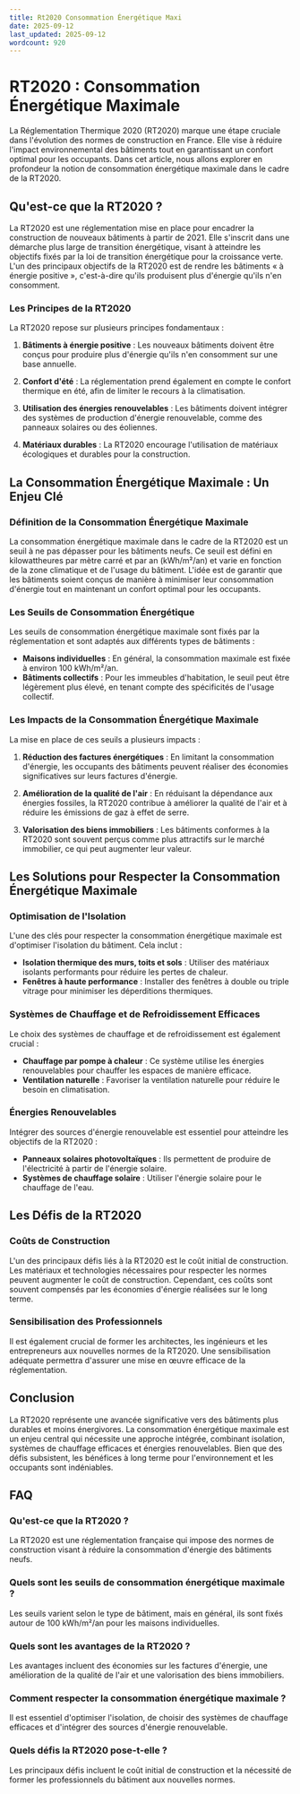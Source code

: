 ```yaml
---
title: Rt2020 Consommation Énergétique Maxi
date: 2025-09-12
last_updated: 2025-09-12
wordcount: 920
---
```


# RT2020 : Consommation Énergétique Maximale

La Réglementation Thermique 2020 (RT2020) marque une étape cruciale dans l'évolution des normes de construction en France. Elle vise à réduire l'impact environnemental des bâtiments tout en garantissant un confort optimal pour les occupants. Dans cet article, nous allons explorer en profondeur la notion de consommation énergétique maximale dans le cadre de la RT2020.

## Qu'est-ce que la RT2020 ?

La RT2020 est une réglementation mise en place pour encadrer la construction de nouveaux bâtiments à partir de 2021. Elle s'inscrit dans une démarche plus large de transition énergétique, visant à atteindre les objectifs fixés par la loi de transition énergétique pour la croissance verte. L'un des principaux objectifs de la RT2020 est de rendre les bâtiments « à énergie positive », c'est-à-dire qu'ils produisent plus d'énergie qu'ils n'en consomment.

### Les Principes de la RT2020

La RT2020 repose sur plusieurs principes fondamentaux :

1. **Bâtiments à énergie positive** : Les nouveaux bâtiments doivent être conçus pour produire plus d'énergie qu'ils n'en consomment sur une base annuelle.
   
2. **Confort d'été** : La réglementation prend également en compte le confort thermique en été, afin de limiter le recours à la climatisation.

3. **Utilisation des énergies renouvelables** : Les bâtiments doivent intégrer des systèmes de production d'énergie renouvelable, comme des panneaux solaires ou des éoliennes.

4. **Matériaux durables** : La RT2020 encourage l'utilisation de matériaux écologiques et durables pour la construction.

## La Consommation Énergétique Maximale : Un Enjeu Clé

### Définition de la Consommation Énergétique Maximale

La consommation énergétique maximale dans le cadre de la RT2020 est un seuil à ne pas dépasser pour les bâtiments neufs. Ce seuil est défini en kilowattheures par mètre carré et par an (kWh/m²/an) et varie en fonction de la zone climatique et de l'usage du bâtiment. L'idée est de garantir que les bâtiments soient conçus de manière à minimiser leur consommation d'énergie tout en maintenant un confort optimal pour les occupants.

### Les Seuils de Consommation Énergétique

Les seuils de consommation énergétique maximale sont fixés par la réglementation et sont adaptés aux différents types de bâtiments :

- **Maisons individuelles** : En général, la consommation maximale est fixée à environ 100 kWh/m²/an.
- **Bâtiments collectifs** : Pour les immeubles d'habitation, le seuil peut être légèrement plus élevé, en tenant compte des spécificités de l'usage collectif.

### Les Impacts de la Consommation Énergétique Maximale

La mise en place de ces seuils a plusieurs impacts :

1. **Réduction des factures énergétiques** : En limitant la consommation d'énergie, les occupants des bâtiments peuvent réaliser des économies significatives sur leurs factures d'énergie.

2. **Amélioration de la qualité de l'air** : En réduisant la dépendance aux énergies fossiles, la RT2020 contribue à améliorer la qualité de l'air et à réduire les émissions de gaz à effet de serre.

3. **Valorisation des biens immobiliers** : Les bâtiments conformes à la RT2020 sont souvent perçus comme plus attractifs sur le marché immobilier, ce qui peut augmenter leur valeur.

## Les Solutions pour Respecter la Consommation Énergétique Maximale

### Optimisation de l'Isolation

L'une des clés pour respecter la consommation énergétique maximale est d'optimiser l'isolation du bâtiment. Cela inclut :

- **Isolation thermique des murs, toits et sols** : Utiliser des matériaux isolants performants pour réduire les pertes de chaleur.
- **Fenêtres à haute performance** : Installer des fenêtres à double ou triple vitrage pour minimiser les déperditions thermiques.

### Systèmes de Chauffage et de Refroidissement Efficaces

Le choix des systèmes de chauffage et de refroidissement est également crucial :

- **Chauffage par pompe à chaleur** : Ce système utilise les énergies renouvelables pour chauffer les espaces de manière efficace.
- **Ventilation naturelle** : Favoriser la ventilation naturelle pour réduire le besoin en climatisation.

### Énergies Renouvelables

Intégrer des sources d'énergie renouvelable est essentiel pour atteindre les objectifs de la RT2020 :

- **Panneaux solaires photovoltaïques** : Ils permettent de produire de l'électricité à partir de l'énergie solaire.
- **Systèmes de chauffage solaire** : Utiliser l'énergie solaire pour le chauffage de l'eau.

## Les Défis de la RT2020

### Coûts de Construction

L'un des principaux défis liés à la RT2020 est le coût initial de construction. Les matériaux et technologies nécessaires pour respecter les normes peuvent augmenter le coût de construction. Cependant, ces coûts sont souvent compensés par les économies d'énergie réalisées sur le long terme.

### Sensibilisation des Professionnels

Il est également crucial de former les architectes, les ingénieurs et les entrepreneurs aux nouvelles normes de la RT2020. Une sensibilisation adéquate permettra d'assurer une mise en œuvre efficace de la réglementation.

## Conclusion

La RT2020 représente une avancée significative vers des bâtiments plus durables et moins énergivores. La consommation énergétique maximale est un enjeu central qui nécessite une approche intégrée, combinant isolation, systèmes de chauffage efficaces et énergies renouvelables. Bien que des défis subsistent, les bénéfices à long terme pour l'environnement et les occupants sont indéniables.

## FAQ

### Qu'est-ce que la RT2020 ?

La RT2020 est une réglementation française qui impose des normes de construction visant à réduire la consommation d'énergie des bâtiments neufs.

### Quels sont les seuils de consommation énergétique maximale ?

Les seuils varient selon le type de bâtiment, mais en général, ils sont fixés autour de 100 kWh/m²/an pour les maisons individuelles.

### Quels sont les avantages de la RT2020 ?

Les avantages incluent des économies sur les factures d'énergie, une amélioration de la qualité de l'air et une valorisation des biens immobiliers.

### Comment respecter la consommation énergétique maximale ?

Il est essentiel d'optimiser l'isolation, de choisir des systèmes de chauffage efficaces et d'intégrer des sources d'énergie renouvelable.

### Quels défis la RT2020 pose-t-elle ?

Les principaux défis incluent le coût initial de construction et la nécessité de former les professionnels du bâtiment aux nouvelles normes.